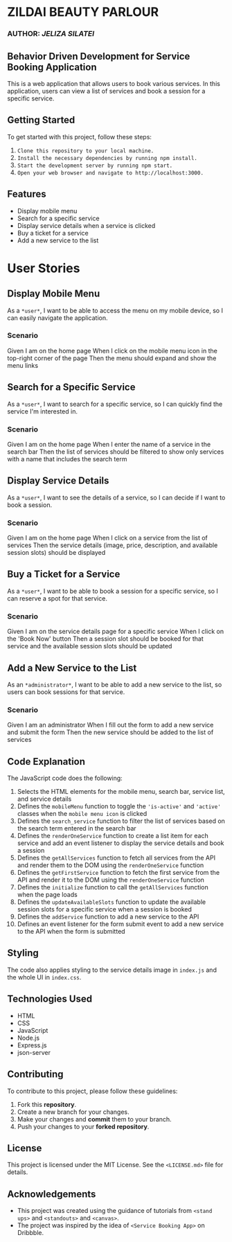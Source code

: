 # ZILDAI BEAUTY PARLOUR

### AUTHOR: *JELIZA SILATEI*

## Behavior Driven Development for Service Booking Application
This is a web application that allows users to book various services. In this application, users can view a list of services and book a session for a specific service.

## Getting Started
To get started with this project, follow these steps:

1. ```Clone this repository to your local machine.```
2. ```Install the necessary dependencies by running npm install.```
3. ```Start the development server by running npm start.```
4. ```Open your web browser and navigate to http://localhost:3000.```

## Features
* Display mobile menu
* Search for a specific service
* Display service details when a service is clicked
* Buy a ticket for a service
* Add a new service to the list

# **User Stories**
## Display Mobile Menu
As a ```*user*```, I want to be able to access the menu on my mobile device, so I can easily navigate the application.

### Scenario
Given I am on the home page
When I click on the mobile menu icon in the top-right corner of the page
Then the menu should expand and show the menu links

## Search for a Specific Service
As a ```*user*```, I want to search for a specific service, so I can quickly find the service I'm interested in.

### Scenario
Given I am on the home page
When I enter the name of a service in the search bar
Then the list of services should be filtered to show only services with a name that includes the search term

## Display Service Details
As a ```*user*```, I want to see the details of a service, so I can decide if I want to book a session.

### Scenario
Given I am on the home page
When I click on a service from the list of services
Then the service details (image, price, description, and available session slots) should be displayed

## Buy a Ticket for a Service
As a ```*user*```, I want to be able to book a session for a specific service, so I can reserve a spot for that service.

### Scenario
Given I am on the service details page for a specific service
When I click on the 'Book Now' button
Then a session slot should be booked for that service and the available session slots should be updated

## Add a New Service to the List
As an ```*administrator*```, I want to be able to add a new service to the list, so users can book sessions for that service.

### Scenario
Given I am an administrator
When I fill out the form to add a new service and submit the form
Then the new service should be added to the list of services

## Code Explanation
The JavaScript code does the following:

1. Selects the HTML elements for the mobile menu, search bar, service list, and service details
2. Defines the `mobileMenu` function to toggle the `'is-active'` and `'active'` classes when the `mobile menu icon` is clicked
3. Defines the `search_service` function to filter the list of services based on the search term entered in the search bar
4. Defines the  `renderOneService` function to create a list item for each service and add an event listener to display the service details and book a session
5. Defines the `getAllServices` function to fetch all services from the API and render them to the DOM using the `renderOneService` function
6. Defines the `getFirstService` function to fetch the first service from the API and render it to the DOM using the `renderOneService` function
7. Defines the `initialize` function to call the `getAllServices` function when the page loads
8. Defines the `updateAvailableSlots` function to update the available session slots for a specific service when a session is booked
9. Defines the `addService` function to add a new service to the API
10. Defines an event listener for the form submit event to add a new service to the API when the form is submitted

## Styling
The code also applies styling to the service details image in `index.js` and the whole UI in `index.css`.

## Technologies Used
* HTML
* CSS
* JavaScript
* Node.js
* Express.js
* json-server

## Contributing
To contribute to this project, please follow these guidelines:

1. Fork this **repository**.
2. Create a new branch for your changes.
3. Make your changes and **commit** them to your branch.
4. Push your changes to your **forked repository**.

## License
This project is licensed under the MIT License. See the ``<LICENSE.md>`` file for details.

## Acknowledgements
* This project was created using the guidance of tutorials from ``<stand ups>`` and ``<standouts>`` and ``<canvas>``.
* The project was inspired by the idea of ``<Service Booking App>`` on Dribbble.